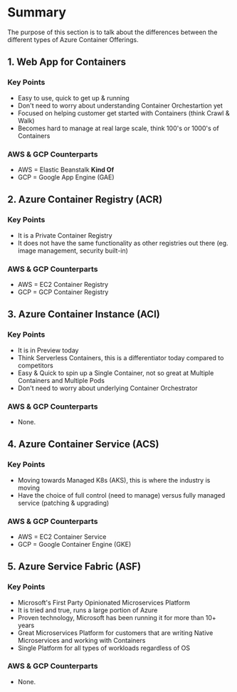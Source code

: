 # Summary

The purpose of this section is to talk about the differences between the different types of Azure Container Offerings.

## 1. Web App for Containers

### Key Points

- Easy to use, quick to get up & running
- Don't need to worry about understanding Container Orchestartion yet
- Focused on helping customer get started with Containers (think Crawl & Walk)
- Becomes hard to manage at real large scale, think 100's or 1000's of Containers

### AWS & GCP Counterparts

- AWS = Elastic Beanstalk **Kind Of**
- GCP = Google App Engine (GAE)

## 2. Azure Container Registry (ACR)

### Key Points

- It is a Private Container Registry
- It does not have the same functionality as other registries out there (eg. image management, security built-in)

### AWS & GCP Counterparts

- AWS = EC2 Container Registry
- GCP = GCP Container Registry

## 3. Azure Container Instance (ACI)

### Key Points

- It is in Preview today
- Think Serverless Containers, this is a differentiator today compared to competitors
- Easy & Quick to spin up a Single Container, not so great at Multiple Containers and Multiple Pods
- Don't need to worry about underlying Container Orchestrator

### AWS & GCP Counterparts

- None.

## 4. Azure Container Service (ACS)

### Key Points

- Moving towards Managed K8s (AKS), this is where the industry is moving
- Have the choice of full control (need to manage) versus fully managed service (patching & upgrading)

### AWS & GCP Counterparts

- AWS = EC2 Container Service
- GCP = Google Container Engine (GKE)

## 5. Azure Service Fabric (ASF)

### Key Points

- Microsoft's First Party Opinionated Microservices Platform
- It is tried and true, runs a large portion of Azure
- Proven technology, Microsoft has been running it for more than 10+ years
- Great Microservices Platform for customers that are writing Native Microservices and working with Containers
- Single Platform for all types of workloads regardless of OS

### AWS & GCP Counterparts

- None.
